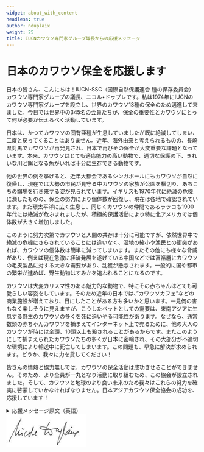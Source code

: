```yaml
---
widget: about_with_content
headless: true
author: nduplaix
weight: 25
title: IUCNカワウソ専門家グループ議長からの応援メッセージ
---
```

# 日本のカワウソ保全を応援します
日本の皆さん、こんにちは！IUCN-SSC（国際自然保護連合 種の保存委員会）カワウソ専門家グループの議長、ニコル•ドゥプレです。私は1974年にIUCNのカワウソ専門家グループを設立し、世界のカワウソ13種の保全のため邁進して来ました。今日では世界中の345名の会員たちが、保全の重要性とカワウソにとって何が必要か伝えるべく活動しています。

日本は、かつてカワウソの固有亜種が生息していましたが既に絶滅してしまい、二度と戻ってくることはありません。近年、海外由来と考えられるものの、長崎県対馬でカワウソが再発見され、日本で再びその保全が大変重要な課題となっています。本来、カワウソはとても適応能力の高い動物で、適切な保護の下、きれいな川と餌となる魚がいれば十分に生存できる動物です。

他の世界の例を挙げると、近年大都会であるシンガポールにもカワウソが自然に復帰し、現在では大勢の市民が見守る中カワウソの家族が公園を横切り、あちこちの餌場を行き来する姿が見られています。イギリスも1970年代に絶滅の危機に瀕したものの、保全の努力により個体数が回復し、現在は各地で確認されています。また環太平洋に広く生息し、同じくカワウソの仲間であるラッコも1900年代には絶滅が危ぶまれましたが、積極的保護活動により特に北アメリカでは個体数が大きく増加しました。

このように努力次第でカワウソと人間の共存は十分に可能ですが、依然世界中で絶滅の危機にさらされていることには違いなく、湿地の縮小や漁民との衝突があれば、カワウソの個体数は簡単に減ってしまいます。またその他にも様々な脅威があり、例えば現在急激に経済発展を遂げている中国などでは富裕層にカワウソの毛皮製品に対する大きな需要があり、乱獲が懸念されます。一般的に国や都市の繁栄が進めば、野生動物はすみかを追われることになるのです。

カワウソは大変カリスマ性のある魅力的な動物で、特にその赤ちゃんはとても可愛らしい容姿をしています。そのため近年の日本では、”カワウソカフェ”などの商業施設が増えており、目にしたことがある方も多いかと思います。一見何の害もなく楽しそうに見えますが、こうしたペットとしての需要は、東南アジアに生息する野生のカワウソの多くを死に追いやる可能性があります。なぜなら、通常数頭の赤ちゃんカワウソを捕まえてインターネット上で売るために、他の大人のカワウソが時には全頭、10頭以上も殺されることがあるからです。またこのようにして捕まえられたカワウソたちの多くが日本に密輸され、その大部分が不適切な環境により輸送中に死亡してしまいます。この問題も、早急に解決が求められます。どうか、我々に力を貸してください！

皆さんの情熱と協力無しでは、カワウソの保全活動は成功させることができません。そのため、より全員が一丸となり活動に取り組むため、この協会が設立されました。そして、カワウソと地球のより良い未来のため我々はこれらの努力を確実に啓蒙していかなければなりません。日本アジアカワウソ保全協会の成功を、応援しています！

<details>
<summary>応援メッセージ原文（英語）</summary>
Hello, everyone!
I am Dr. Nicole Duplaix, who founded the IUCN Otter Specialist group in 1974, shared my passion for the conservation of the thirteen species of otters spread around the world.
Today there are 345 members of this group to help spread the conservation message and to learn more about what otters need to survive.

Japan lost its very own otter subspecies.
It became extinct recently. It will not return.
ecently, otters from a foreign country were found in Tsushima, Nagasaki, its conservation is getting more important.
Yet otters are incredibly resilient animals.
Give them protection and healthy rivers with fish, and they will survive.
We have seen this happen in huge cities like Singapore where otter family groups parade through the parks from one fishing spot to another, surrounded by people.
We have watched their return to the United Kingdom where otters were scarce in the 1970s, but now live in every county.
We witnessed the return of sea otters to the Pacific Rim, from the brink of extinction in the 1900s to large populations living along the coast of North America.
Yet otter populations everywhere remain fragile and at risk.
When wetlands shrink and fisheries dwindle conflicts arise between people and otters, and the otters lose.
Threats take many forms.
For instance, China’s new wealth spurs the illegal trade in precious furs and curios, otters included.
As countries prosper and urban areas seemingly appear overnight, the wildlife departs.

Otters are charismatic and people often say otter cubs are so cute.
Today, in Japan, you can see otters in otter cafes.
This may seem harmless and fun but it is decimating the wild otter populations in Southeast Asia.
A whole family of 10 otters or more are killed to catch a few otter cubs and sell them via the internet.
They are then smuggled into Japan and many die along the way.
This problem also should be solved as soon as possible. Please help us stop this!

Without your enthusiasm and support, we will not succeed.
We know what needs to be done, we have launched conservation programs before and the otters returned to their former haunts, but we must expand these efforts significantly if we are to ensure that otters have a secure future in Asia and on the planet.
Wish the succeed of this society, cheers!
</details>

<img src="signature-nduplaix.jpg" alt="ニコル・デュプレのサイン" style="max-width: 15em;">

